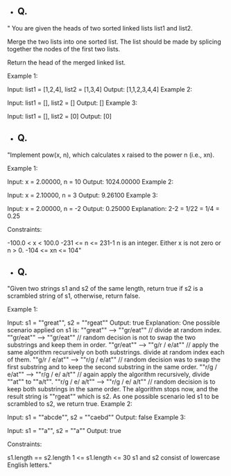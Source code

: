 - ## Q.
" You are given the heads of two sorted linked lists list1 and list2.

Merge the two lists into one sorted list. The list should be made by splicing together the nodes of the first two lists.

Return the head of the merged linked list.

Example 1:


Input: list1 = [1,2,4], list2 = [1,3,4]
Output: [1,1,2,3,4,4]
Example 2:

Input: list1 = [], list2 = []
Output: []
Example 3:

Input: list1 = [], list2 = [0]
Output: [0]



- ## Q.
"Implement pow(x, n), which calculates x raised to the power n (i.e., xn).

 

Example 1:

Input: x = 2.00000, n = 10
Output: 1024.00000
Example 2:

Input: x = 2.10000, n = 3
Output: 9.26100
Example 3:

Input: x = 2.00000, n = -2
Output: 0.25000
Explanation: 2-2 = 1/22 = 1/4 = 0.25
 

Constraints:

-100.0 < x < 100.0
-231 <= n <= 231-1
n is an integer.
Either x is not zero or n > 0.
-104 <= xn <= 104"



- ## Q.
"Given two strings s1 and s2 of the same length, return true if s2 is a scrambled string of s1, otherwise, return false.

 

Example 1:

Input: s1 = ""great"", s2 = ""rgeat""
Output: true
Explanation: One possible scenario applied on s1 is:
""great"" --> ""gr/eat"" // divide at random index.
""gr/eat"" --> ""gr/eat"" // random decision is not to swap the two substrings and keep them in order.
""gr/eat"" --> ""g/r / e/at"" // apply the same algorithm recursively on both substrings. divide at random index each of them.
""g/r / e/at"" --> ""r/g / e/at"" // random decision was to swap the first substring and to keep the second substring in the same order.
""r/g / e/at"" --> ""r/g / e/ a/t"" // again apply the algorithm recursively, divide ""at"" to ""a/t"".
""r/g / e/ a/t"" --> ""r/g / e/ a/t"" // random decision is to keep both substrings in the same order.
The algorithm stops now, and the result string is ""rgeat"" which is s2.
As one possible scenario led s1 to be scrambled to s2, we return true.
Example 2:

Input: s1 = ""abcde"", s2 = ""caebd""
Output: false
Example 3:

Input: s1 = ""a"", s2 = ""a""
Output: true
 

Constraints:

s1.length == s2.length
1 <= s1.length <= 30
s1 and s2 consist of lowercase English letters."
